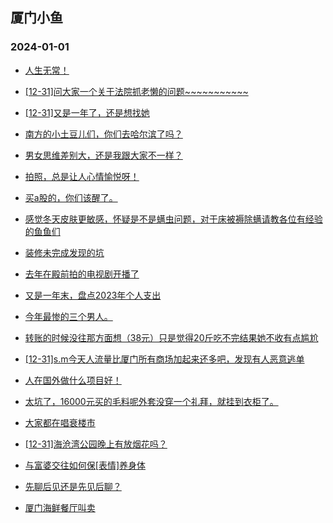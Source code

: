## 厦门小鱼 
### 2024-01-01

+ [人生无常！](http://bbs.xmfish.com/read-htm-tid-18128488.html)

+ [[12-31]问大家一个关于法院抓老懒的问题~~~~~~~~~~~](http://bbs.xmfish.com/read-htm-tid-18128517.html)

+ [[12-31]又是一年了，还是想找她](http://bbs.xmfish.com/read-htm-tid-18128573.html)

+ [南方的小土豆儿们，你们去哈尔滨了吗？](http://bbs.xmfish.com/read-htm-tid-18128614.html)

+ [男女思维差别大，还是我跟大家不一样？](http://bbs.xmfish.com/read-htm-tid-18128530.html)

+ [拍照，总是让人心情愉悦呀！](http://bbs.xmfish.com/read-htm-tid-18128584.html)

+ [买a股的，你们该醒了。](http://bbs.xmfish.com/read-htm-tid-18128635.html)

+ [感觉冬天皮肤更敏感，怀疑是不是螨虫问题，对于床被褥除螨请教各位有经验的鱼鱼们](http://bbs.xmfish.com/read-htm-tid-18128541.html)

+ [装修未完成发现的坑](http://bbs.xmfish.com/read-htm-tid-18128625.html)

+ [去年在殿前拍的电视剧开播了](http://bbs.xmfish.com/read-htm-tid-18128470.html)

+ [又是一年末，盘点2023年个人支出](http://bbs.xmfish.com/read-htm-tid-18128599.html)

+ [今年最惨的三个男人。](http://bbs.xmfish.com/read-htm-tid-18128505.html)

+ [转账的时候没往那方面想（38元）只是觉得20斤吃不完结果她不收有点尴尬](http://bbs.xmfish.com/read-htm-tid-18128631.html)

+ [[12-31]s.m今天人流量比厦门所有商场加起来还多吧，发现有人恶意逃单](http://bbs.xmfish.com/read-htm-tid-18128708.html)

+ [人在国外做什么项目好！](http://bbs.xmfish.com/read-htm-tid-18128685.html)

+ [太坑了，16000元买的毛料呢外套没穿一个礼拜，就挂到衣柜了。](http://bbs.xmfish.com/read-htm-tid-18128719.html)

+ [大家都在唱衰楼市](http://bbs.xmfish.com/read-htm-tid-18128669.html)

+ [[12-31]海沧湾公园晚上有放烟花吗？](http://bbs.xmfish.com/read-htm-tid-18128740.html)

+ [与富婆交往如何保[表情]养身体](http://bbs.xmfish.com/read-htm-tid-18128650.html)

+ [先聊后见还是先见后聊？](http://bbs.xmfish.com/read-htm-tid-18128706.html)

+ [厦门海鲜餐厅叫卖](http://bbs.xmfish.com/read-htm-tid-18128613.html)

